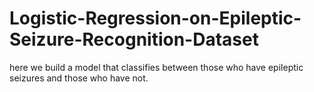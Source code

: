 # Logistic-Regression-on-Epileptic-Seizure-Recognition-Dataset
here we build a model that classifies between those who have epileptic seizures and those who have not.

